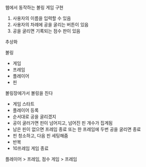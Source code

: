 웹에서 동작하는 볼링 게임 구현
1. 사용자의 이름을 입력할 수 있음
2. 사용자의 차례에 공을 굴리는 버튼이 있음
3. 공을 굴리면 기록되는 점수 판이 있음

추상화

볼링
  - 게임
  - 프레임
  - 플레이어
  - 핀

볼링장에가서 볼링을 친다
  - 게임 스타트
  - 플레이어 등록
  - 순서대로 공을 굴리겠지
  - 공이 굴러가면 핀이 넘어지고, 넘어진 핀 개수가 집계됨
  - 남은 핀이 없으면 프레임 종료 또는 한 프레임에 두번 공을 굴리면 종료
  - 핀 청소하고, 다음 핀 세팅해줌
  - 반복
  - 10프레임 게임 종료


플레이어 > 프레임, 점수
게임 > 프레임


